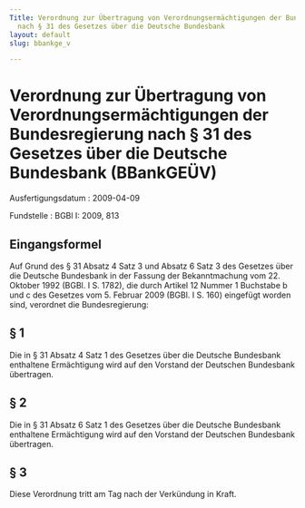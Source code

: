 ```yaml
---
Title: Verordnung zur Übertragung von Verordnungsermächtigungen der Bundesregierung
  nach § 31 des Gesetzes über die Deutsche Bundesbank
layout: default
slug: bbankge_v

---
```


# Verordnung zur Übertragung von Verordnungsermächtigungen der Bundesregierung nach § 31 des Gesetzes über die Deutsche Bundesbank (BBankGEÜV)

Ausfertigungsdatum
:   2009-04-09

Fundstelle
:   BGBl I: 2009, 813


## Eingangsformel

Auf Grund des § 31 Absatz 4 Satz 3 und Absatz 6 Satz 3 des Gesetzes
über die Deutsche Bundesbank in der Fassung der Bekanntmachung vom 22.
Oktober 1992 (BGBl. I S. 1782), die durch Artikel 12 Nummer 1
Buchstabe b und c des Gesetzes vom 5. Februar 2009 (BGBl. I S. 160)
eingefügt worden sind, verordnet die Bundesregierung:


## § 1

Die in § 31 Absatz 4 Satz 1 des Gesetzes über die Deutsche Bundesbank
enthaltene Ermächtigung wird auf den Vorstand der Deutschen Bundesbank
übertragen.


## § 2

Die in § 31 Absatz 6 Satz 1 des Gesetzes über die Deutsche Bundesbank
enthaltene Ermächtigung wird auf den Vorstand der Deutschen Bundesbank
übertragen.


## § 3

Diese Verordnung tritt am Tag nach der Verkündung in Kraft.

